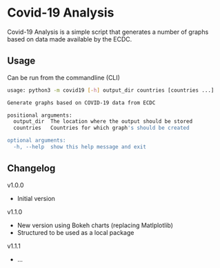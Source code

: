 Covid-19 Analysis
=================
Covid-19 Analysis is a simple script that generates a number of graphs based on data made available by the ECDC.

Usage
-----
Can be run from the commandline (CLI)
 
```bash     
usage: python3 -m covid19 [-h] output_dir countries [countries ...]

Generate graphs based on COVID-19 data from ECDC

positional arguments:
  output_dir  The location where the output should be stored
  countries   Countries for which graph's should be created

optional arguments:
  -h, --help  show this help message and exit
```

Changelog
---------
v1.0.0
* Initial version

v1.1.0
* New version using Bokeh charts (replacing Matlplotlib)
* Structured to be used as a local package

v1.1.1
* ...